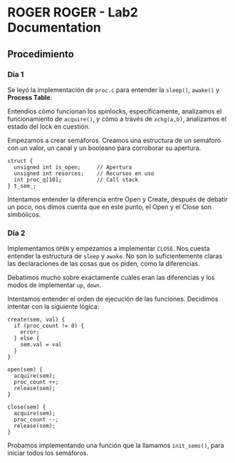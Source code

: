 # ROGER ROGER - Lab2 Documentation

## Procedimiento

### Día 1

Se leyó la implementación de `proc.c` para entender la `sleep()`, `awake()` y **Process Table**.

Entendios cómo funcionan los spinlocks, específicamente, analizamos el funcionamiento de `acquire()`, y cómo a través de `xchg(a,b)`, analizamos el estado del lock en cuestión.

Empezamos a crear semáforos. Creamos una estructura de un semáforo con un valor, un canal y un booleano para corroborar su apertura.

```
struct {
  unsigned int is_open;     // Apertura
  unsigned int resorces;    // Recursos en uso
  int proc_q[10];           // Call stack
} t_sem_;
```

Intentamos entender la diferencia entre Open y Create, después de debatir un poco, nos dimos cuenta que en este punto, el Open y el Close son simbólicos.

### Día 2

Implementamos `OPEN` y empezamos a implementar `CLOSE`. Nos cuesta entender la estructura de `sleep` y `awake`. No son lo suficientemente claras las declaraciones de las cosas que os piden, como la diferencias.

Debatimos mucho sobre exactamente cuáles eran las diferencias y los modos de implementar `up`, `down`.

Intentamos entender el orden de ejecución de las funciones. Decidimos intentar con la siguiente lógica:

```
create(sem, val) {
  if (proc_count != 0) {
    error;
  } else {
    sem.val = val
  }
}

open(sem) {
  acquire(sem);
  proc_count ++;
  release(sem);
}

close(sem) {
  acquire(sem);
  proc_count --;
  release(sem);
}
```

Probamos implementando una función que la llamamos `init_sems()`, para iniciar todos los semáforos.
